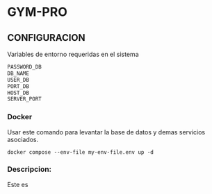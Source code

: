 # GYM-PRO

## CONFIGURACION

Variables de entorno requeridas en el sistema

```markdown
PASSWORD_DB
DB_NAME
USER_DB
PORT_DB
HOST_DB
SERVER_PORT

```

### Docker

Usar este comando para levantar la base de datos y demas servicios asociados.

```
docker compose --env-file my-env-file.env up -d
```

### Descripcion:

Este es 